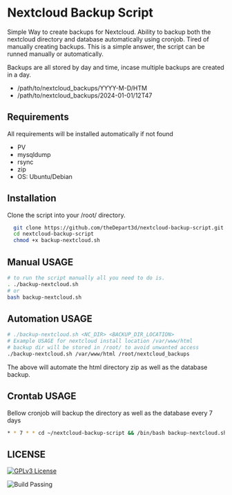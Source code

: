 
# Nextcloud Backup Script
Simple Way to create backups for Nextcloud. Ability to backup both the nextcloud directory and database automatically using cronjob.
Tired of manually creating backups. This is a simple answer, the script can be runned manually or automatically.

Backups are all stored by day and time, incase multiple backups are created in a day.
- /path/to/nextcloud_backups/YYYY-M-D/HTM
- /path/to/nextcloud_backups/2024-01-01/12T47

## Requirements
All requirements will be installed automatically if not found
- PV
- mysqldump
- rsync
- zip
- OS: Ubuntu/Debian

## Installation

Clone the script into your /root/ directory.

```bash
  git clone https://github.com/theDepart3d/nextcloud-backup-script.git
  cd nextcloud-backup-script
  chmod +x backup-nextcloud.sh
```

## Manual USAGE

```bash
# to run the script manually all you need to do is.
. ./backup-nextcloud.sh
# or 
bash backup-nextcloud.sh
```

## Automation USAGE

```bash
# ./backup-nextcloud.sh <NC_DIR> <BACKUP_DIR_LOCATION>
# Example USAGE for nextcloud install location /var/www/html
# backup dir will be stored in /root/ to avoid unwanted access
./backup-nextcloud.sh /var/www/html /root/nextcloud_backups
```

The above will automate the html directory zip as well as the database backup.

## Crontab USAGE
Bellow cronjob will backup the directory as well as the database every 7 days
```bash
* * 7 * * cd ~/nextcloud-backup-script && /bin/bash backup-nextcloud.sh /var/www/html /root/nextcloud_backups > /dev/null 2>&1
```
## LICENSE
[![GPLv3 License](https://img.shields.io/badge/License-GPL%20v3-yellow.svg)](https://opensource.org/licenses/) 

![Build Passing](https://img.shields.io/badge/build-passing-brightgreen.svg)